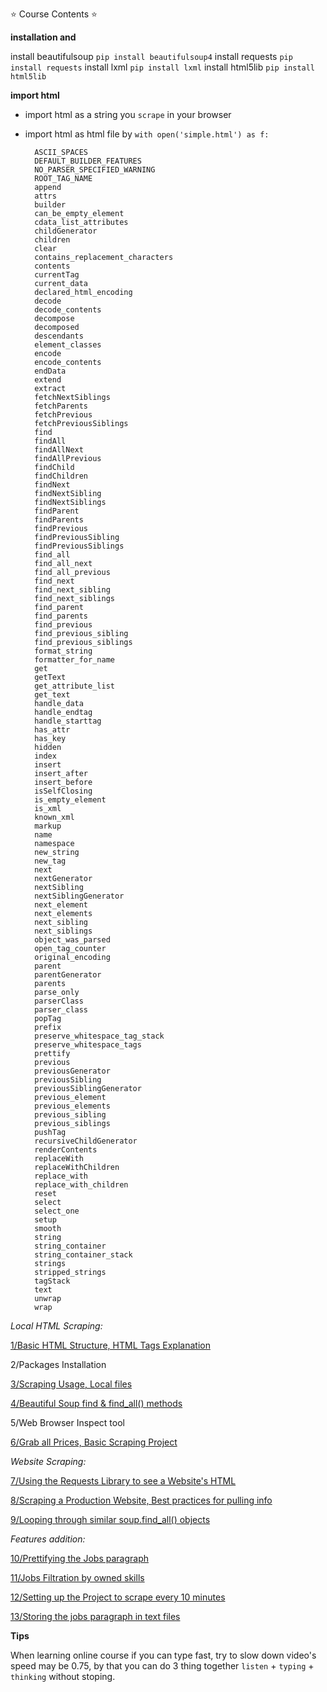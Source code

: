 ⭐️ Course Contents ⭐️

**installation and**

install beautifulsoup `pip install beautifulsoup4`
install requests `pip install requests`
install lxml `pip install lxml`
install html5lib `pip install html5lib`

**import html**

- import html as a string you `scrape` in your browser
- import html as html file by `with open('simple.html') as f:`

        ASCII_SPACES
        DEFAULT_BUILDER_FEATURES
        NO_PARSER_SPECIFIED_WARNING
        ROOT_TAG_NAME
        append
        attrs
        builder
        can_be_empty_element
        cdata_list_attributes
        childGenerator
        children
        clear
        contains_replacement_characters
        contents
        currentTag
        current_data
        declared_html_encoding
        decode
        decode_contents
        decompose
        decomposed
        descendants
        element_classes
        encode
        encode_contents
        endData
        extend
        extract
        fetchNextSiblings
        fetchParents
        fetchPrevious
        fetchPreviousSiblings
        find
        findAll
        findAllNext
        findAllPrevious
        findChild
        findChildren
        findNext
        findNextSibling
        findNextSiblings
        findParent
        findParents
        findPrevious
        findPreviousSibling
        findPreviousSiblings
        find_all
        find_all_next
        find_all_previous
        find_next
        find_next_sibling
        find_next_siblings
        find_parent
        find_parents
        find_previous
        find_previous_sibling
        find_previous_siblings
        format_string
        formatter_for_name
        get
        getText
        get_attribute_list
        get_text
        handle_data
        handle_endtag
        handle_starttag
        has_attr
        has_key
        hidden
        index
        insert
        insert_after
        insert_before
        isSelfClosing
        is_empty_element
        is_xml
        known_xml
        markup
        name
        namespace
        new_string
        new_tag
        next
        nextGenerator
        nextSibling
        nextSiblingGenerator
        next_element
        next_elements
        next_sibling
        next_siblings
        object_was_parsed
        open_tag_counter
        original_encoding
        parent
        parentGenerator
        parents
        parse_only
        parserClass
        parser_class
        popTag
        prefix
        preserve_whitespace_tag_stack
        preserve_whitespace_tags
        prettify
        previous
        previousGenerator
        previousSibling
        previousSiblingGenerator
        previous_element
        previous_elements
        previous_sibling
        previous_siblings
        pushTag
        recursiveChildGenerator
        renderContents
        replaceWith
        replaceWithChildren
        replace_with
        replace_with_children
        reset
        select
        select_one
        setup
        smooth
        string
        string_container
        string_container_stack
        strings
        stripped_strings
        tagStack
        text
        unwrap
        wrap

*Local HTML Scraping:*

[1/Basic HTML Structure, HTML Tags Explanation]()

2/Packages Installation

[3/Scraping Usage, Local files](/beautifulsoup/sub6)

[4/Beautiful Soup find & find_all() methods](/beautifulsoup/sub7)

5/Web Browser Inspect tool

[6/Grab all Prices, Basic Scraping Project](/beautifulsoup/sub8)

*Website Scraping:*

[7/Using the Requests Library to see a Website's HTML]()

[8/Scraping a Production Website, Best practices for pulling info]()

[9/Looping through similar soup.find_all() objects]()

*Features addition:*

[10/Prettifying the Jobs paragraph]()

[11/Jobs Filtration by owned skills]()

[12/Setting up the Project to scrape every 10 minutes]()

[13/Storing the jobs paragraph in text files]()

**Tips**

When learning online course if you can type fast, try to slow down video's speed may be 0.75, by that you can do 3 thing together `listen` + `typing` + `thinking` without stoping.